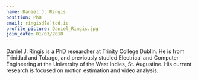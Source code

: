```yaml
---
name: Daniel J. Ringis
position: PhD
email: ringisd[a]tcd.ie
profile_picture: Daniel_Ringis.jpg
join_date: 01/03/2018
---
```


Daniel J. Ringis is a PhD researcher at Trinity College Dublin. He is from Trinidad and Tobago, and previously studied Electrical and Computer Engineering at the University of the West Indies, St. Augustine. His current research is focused on motion estimation and video analysis.

